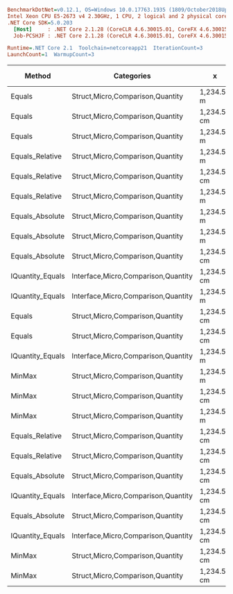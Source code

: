 ``` ini

BenchmarkDotNet=v0.12.1, OS=Windows 10.0.17763.1935 (1809/October2018Update/Redstone5), VM=Hyper-V
Intel Xeon CPU E5-2673 v4 2.30GHz, 1 CPU, 2 logical and 2 physical cores
.NET Core SDK=5.0.203
  [Host]     : .NET Core 2.1.28 (CoreCLR 4.6.30015.01, CoreFX 4.6.30015.01), X64 RyuJIT
  Job-PCSHJF : .NET Core 2.1.28 (CoreCLR 4.6.30015.01, CoreFX 4.6.30015.01), X64 RyuJIT

Runtime=.NET Core 2.1  Toolchain=netcoreapp21  IterationCount=3  
LaunchCount=1  WarmupCount=3  

```
|           Method |                          Categories |           x |           y |      Mean |      Error |    StdDev |    StdErr |       Min |       Max |    Median |  Gen 0 | Gen 1 | Gen 2 | Allocated |
|----------------- |------------------------------------ |------------ |------------ |----------:|-----------:|----------:|----------:|----------:|----------:|----------:|-------:|------:|------:|----------:|
|           Equals |    Struct,Micro,Comparison,Quantity |  1,234.56 m |  1,234.56 m |  9.858 ns |  0.8970 ns | 0.0492 ns | 0.0284 ns |  9.824 ns |  9.914 ns |  9.836 ns |      - |     - |     - |         - |
|           Equals |    Struct,Micro,Comparison,Quantity | 1,234.56 cm | 1,234.56 cm |  9.940 ns |  4.1392 ns | 0.2269 ns | 0.1310 ns |  9.717 ns | 10.171 ns |  9.933 ns |      - |     - |     - |         - |
|           Equals |    Struct,Micro,Comparison,Quantity |  1,234.56 m |         0 m | 10.877 ns |  4.3385 ns | 0.2378 ns | 0.1373 ns | 10.687 ns | 11.144 ns | 10.801 ns |      - |     - |     - |         - |
|  Equals_Relative |    Struct,Micro,Comparison,Quantity |  1,234.56 m |  1,234.56 m | 12.116 ns |  1.8766 ns | 0.1029 ns | 0.0594 ns | 12.014 ns | 12.219 ns | 12.114 ns |      - |     - |     - |         - |
|  Equals_Relative |    Struct,Micro,Comparison,Quantity | 1,234.56 cm | 1,234.56 cm | 12.242 ns |  8.7496 ns | 0.4796 ns | 0.2769 ns | 11.789 ns | 12.744 ns | 12.193 ns |      - |     - |     - |         - |
|  Equals_Relative |    Struct,Micro,Comparison,Quantity |  1,234.56 m |         0 m | 12.359 ns |  2.8927 ns | 0.1586 ns | 0.0915 ns | 12.176 ns | 12.455 ns | 12.445 ns |      - |     - |     - |         - |
|  Equals_Absolute |    Struct,Micro,Comparison,Quantity |  1,234.56 m |  1,234.56 m | 13.521 ns |  7.3432 ns | 0.4025 ns | 0.2324 ns | 13.059 ns | 13.796 ns | 13.707 ns |      - |     - |     - |         - |
|  Equals_Absolute |    Struct,Micro,Comparison,Quantity |  1,234.56 m |         0 m | 13.558 ns |  6.0037 ns | 0.3291 ns | 0.1900 ns | 13.206 ns | 13.858 ns | 13.610 ns |      - |     - |     - |         - |
|  Equals_Absolute |    Struct,Micro,Comparison,Quantity | 1,234.56 cm | 1,234.56 cm | 13.711 ns |  1.9573 ns | 0.1073 ns | 0.0619 ns | 13.605 ns | 13.819 ns | 13.708 ns |      - |     - |     - |         - |
| IQuantity_Equals | Interface,Micro,Comparison,Quantity | 1,234.56 cm | 1,234.56 cm | 15.122 ns |  2.6896 ns | 0.1474 ns | 0.0851 ns | 15.010 ns | 15.289 ns | 15.066 ns |      - |     - |     - |         - |
| IQuantity_Equals | Interface,Micro,Comparison,Quantity |  1,234.56 m |  1,234.56 m | 15.297 ns |  6.1653 ns | 0.3379 ns | 0.1951 ns | 14.958 ns | 15.634 ns | 15.300 ns |      - |     - |     - |         - |
|           Equals |    Struct,Micro,Comparison,Quantity | 1,234.56 cm |        0 km | 16.543 ns |  8.6095 ns | 0.4719 ns | 0.2725 ns | 16.030 ns | 16.959 ns | 16.639 ns |      - |     - |     - |         - |
|           Equals |    Struct,Micro,Comparison,Quantity | 1,234.56 cm |         0 m | 16.892 ns |  3.9381 ns | 0.2159 ns | 0.1246 ns | 16.650 ns | 17.064 ns | 16.961 ns |      - |     - |     - |         - |
| IQuantity_Equals | Interface,Micro,Comparison,Quantity |  1,234.56 m |         0 m | 17.004 ns |  9.5283 ns | 0.5223 ns | 0.3015 ns | 16.401 ns | 17.307 ns | 17.305 ns |      - |     - |     - |         - |
|           MinMax |    Struct,Micro,Comparison,Quantity |  1,234.56 m |  1,234.56 m | 19.684 ns |  6.3843 ns | 0.3499 ns | 0.2020 ns | 19.281 ns | 19.902 ns | 19.870 ns | 0.0050 |     - |     - |      32 B |
|           MinMax |    Struct,Micro,Comparison,Quantity | 1,234.56 cm | 1,234.56 cm | 19.898 ns |  3.3867 ns | 0.1856 ns | 0.1072 ns | 19.744 ns | 20.104 ns | 19.845 ns | 0.0050 |     - |     - |      32 B |
|           MinMax |    Struct,Micro,Comparison,Quantity |  1,234.56 m |         0 m | 19.940 ns |  4.9374 ns | 0.2706 ns | 0.1563 ns | 19.628 ns | 20.103 ns | 20.089 ns | 0.0050 |     - |     - |      32 B |
|  Equals_Relative |    Struct,Micro,Comparison,Quantity | 1,234.56 cm |        0 km | 20.068 ns |  5.0964 ns | 0.2794 ns | 0.1613 ns | 19.897 ns | 20.390 ns | 19.916 ns |      - |     - |     - |         - |
|  Equals_Relative |    Struct,Micro,Comparison,Quantity | 1,234.56 cm |         0 m | 20.575 ns |  3.6826 ns | 0.2019 ns | 0.1165 ns | 20.406 ns | 20.798 ns | 20.520 ns |      - |     - |     - |         - |
|  Equals_Absolute |    Struct,Micro,Comparison,Quantity | 1,234.56 cm |        0 km | 21.783 ns |  4.4125 ns | 0.2419 ns | 0.1396 ns | 21.592 ns | 22.055 ns | 21.701 ns |      - |     - |     - |         - |
| IQuantity_Equals | Interface,Micro,Comparison,Quantity | 1,234.56 cm |         0 m | 22.212 ns |  2.4187 ns | 0.1326 ns | 0.0765 ns | 22.084 ns | 22.349 ns | 22.202 ns |      - |     - |     - |         - |
|  Equals_Absolute |    Struct,Micro,Comparison,Quantity | 1,234.56 cm |         0 m | 22.435 ns |  9.4713 ns | 0.5192 ns | 0.2997 ns | 21.889 ns | 22.922 ns | 22.493 ns |      - |     - |     - |         - |
| IQuantity_Equals | Interface,Micro,Comparison,Quantity | 1,234.56 cm |        0 km | 22.452 ns |  7.3477 ns | 0.4028 ns | 0.2325 ns | 22.042 ns | 22.847 ns | 22.468 ns |      - |     - |     - |         - |
|           MinMax |    Struct,Micro,Comparison,Quantity | 1,234.56 cm |        0 km | 24.310 ns |  8.6204 ns | 0.4725 ns | 0.2728 ns | 23.766 ns | 24.619 ns | 24.545 ns | 0.0050 |     - |     - |      32 B |
|           MinMax |    Struct,Micro,Comparison,Quantity | 1,234.56 cm |         0 m | 24.656 ns | 13.7930 ns | 0.7560 ns | 0.4365 ns | 23.987 ns | 25.476 ns | 24.504 ns | 0.0050 |     - |     - |      32 B |
